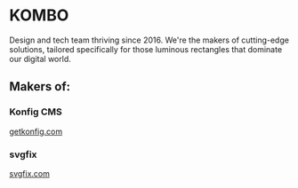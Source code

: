# KOMBO

Design and tech team thriving since 2016. We're the makers of cutting-edge solutions, tailored specifically for those luminous rectangles that dominate our digital world.

## Makers of:

### Konfig CMS
[getkonfig.com](https://getkonfig.com/)

### svgfix
[svgfix.com](https://www.svgfix.com/)

